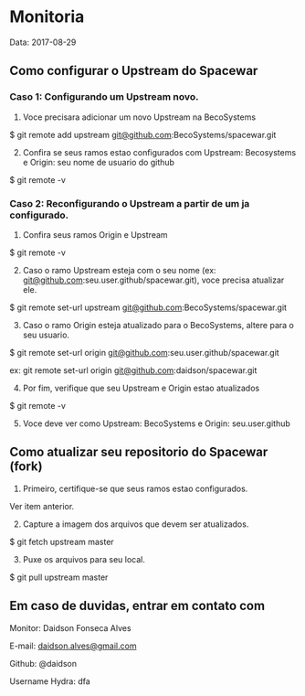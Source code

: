 # Monitoria

Data: 2017-08-29

## Como configurar o Upstream do Spacewar

### Caso 1: Configurando um Upstream novo.

1. Voce precisara adicionar um novo Upstream na BecoSystems

$ git remote add upstream git@github.com:BecoSystems/spacewar.git

2. Confira se seus ramos estao configurados com Upstream: Becosystems e Origin: seu nome de usuario do github

$ git remote -v

### Caso 2: Reconfigurando o Upstream a partir de um ja configurado.

1. Confira seus ramos Origin e Upstream

$ git remote -v

2. Caso o ramo Upstream esteja com o seu nome (ex: git@github.com:seu.user.github/spacewar.git), voce precisa atualizar ele.

$ git remote set-url upstream git@github.com:BecoSystems/spacewar.git

3. Caso o ramo Origin esteja atualizado para o BecoSystems, altere para o seu usuario.

$ git remote set-url origin git@github.com:seu.user.github/spacewar.git

ex: git remote set-url origin git@github.com:daidson/spacewar.git

4. Por fim, verifique que seu Upstream e Origin estao atualizados

$ git remote -v

5. Voce deve ver como Upstream: BecoSystems e Origin: seu.user.github

## Como atualizar seu repositorio do Spacewar (fork)

1. Primeiro, certifique-se que seus ramos estao configurados.

Ver item anterior.

2. Capture a imagem dos arquivos que devem ser atualizados.

$ git fetch upstream master

3. Puxe os arquivos para seu local.

$ git pull upstream master

## Em caso de duvidas, entrar em contato com

Monitor: Daidson Fonseca Alves

E-mail: daidson.alves@gmail.com

Github: @daidson

Username Hydra: dfa


